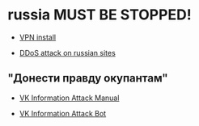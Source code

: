 # russia MUST BE STOPPED!

- [VPN install](./vpn)

- [DDoS attack on russian sites](./ddos)

## "Донести правду окупантам"

- [VK Information Attack Manual](./vkinfomanual)

- [VK Information Attack Bot](./vkinfobot)
